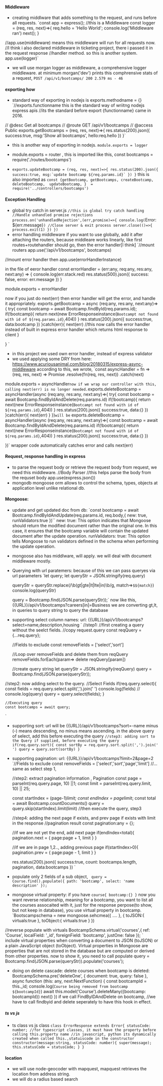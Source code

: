 #### Middleware
- creating middlware that adds something to the request, and runs before all requests.
`const app = express();
//this is a Middleware
const logger = (req, res, next)=>{
    req.hello = 'Hello World';
    console.log('Middleware ran')
    next();
}

//app.use(middleware) means this middleware will run for all requests now.
//I think i also declared middleware in ticketing project, there i passed it in  the request response
//handler method. so this is another system. 
app.use(logger)`
- we will use morgan logger as middleware, a comprehensive logger middleware. at minimum morgan('dev')
prints this comphrensive stats of a request, `POST /api/v1/bootcamps/ 200 2.579 ms - 46`

#### exporting how
- standard way of exporting in nodejs is exports.methodname = {}
`//exports.functionname this is the standard way of wriitng nodejs express apis
//its the standard before export {functionname} came in 2016. 

// @desc Get all bootcamps
// @route GET /api/v1/bootcamps
// @access Public
exports.getBootcamps = (req, res, next)=>{
    res.status(200).json({
        success:true,
        msg:'Show all bootcamps',
        hello:req.hello
    })
}`
- this is another way of exporting in nodejs. `module.exports = logger`

- module.exports = router , this is imported like this, const bootcamps = require('./routes/bootcamps')
- ``exports.updateBootcamp = (req, res, next)=>{
    res.status(200).json({
        success:true,
        msg:`update bootcamp ${req.params.id}`
    })
}``
this is also imported as 
``const {getBootcamp,
    getBootcamps,
    createBootcamp,
    deleteBootcamp, 
    updateBootcamp, } 
= require('../controllers/bootcamps')``

#### Exception Handling
- global try catch in server.js
`//this is global try catch handling    
//Handle unhandled promise rejections
process.on('unhandledRejection',(err,promise)=>{
    console.log(`Error: ${err.message}`)
    //Close server & exit process
    server.close(()=>{
        process.exit(1)
    })
})`
- error handling middleware if you want to use globally, add it after attaching the routers, because middleare works
linearly, like first routes+routehandler should go, then the error handler[I think]
`//mount routers
app.use('/api/v1/bootcamps', bootcamps)

//mount error handler then
app.use(errorHandlerInstance)

in the file of eeror handler
const errorHandler = (err:any, req:any, res:any, next:any) => {
    console.log(err.stack.red)
    res.status(500).json({
        success: false,
        error: err.message
    })
}

module.exports = errorHandler

now if you just do next(err) then error handler will get the error, and handle it appropriately.
exports.getBootcamp = async (req:any, res:any, next:any)=>{
    try{
        const bootcamp = await Bootcamp.findById(req.params.id);
        if(!bootcamp){
            return next(new ErrorResponseinstance(`Bootcampt not found with id of ${req.params.id}`,404))
        }
        res.status(200).json({
            success:true,
            data:bootcamp
        })
    }catch(err){
        next(err) //this now calls the error handler instead of built in express error handler which returns html response to client
    }
    
}
`
- in this project we used own error handler, instead of express validator
- we used applying some DRY from here: https://www.acuriousanimal.com/blog/20180315/express-async-middleware
according to this, we wrote,
`const asyncHandler = fn => (req, res, next) =>
  Promise
    .resolve(fn(req, res, next))
    .catch(next)

module.exports = asyncHandler`
now if we wrap our controller with this, calling next(err) is no longer needed.
`exports.deleteBootcamp = asyncHandler(async (req:any, res:any, next:any)=>{
    try{
        const bootcamp = await Bootcamp.findByIdAndDelete(req.params.id)
        if(!bootcamp){
            return next(new ErrorResponseinstance(`Bootcampt not found with id of ${req.params.id}`,404))
        }
        res.status(200).json({
            success:true,
            data:{}
        })
    }catch(err){
        next(err)
    }
})`
will be
`
exports.deleteBootcamp = asyncHandler(async (req:any, res:any, next:any)=>{
    const bootcamp = await Bootcamp.findByIdAndDelete(req.params.id)
    if(!bootcamp){
        return next(new ErrorResponseinstance(`Bootcampt not found with id of ${req.params.id}`,404))
    }
    res.status(200).json({
        success:true,
        data:{}
    })
    
})`
wrapper code automatically catches error and calls next(err)



#### Request, response handling in express
- to parse the request body or retrieve the request body from request, we need this middleware.
//Body Parser
//this helps parse the body from the requset body
app.use(express.json())
- mongodb mongoose orm allows to control the schema, types, objects at application level unlike relational db.



#### Mongoose:
- update and get updated doc from db:
 `const bootcamp = await Bootcamp.findByIdAndUpdate(req.params.id, req.body,{
        new: true,
        runValidators:true
    })``
new: true: This option indicates that Mongoose should return the modified document rather than the original one. In this case, it ensures that the bootcamp variable will contain the updated document after the update operation.
runValidators: true: This option tells Mongoose to run validators defined in the schema when performing the update operation. 
- mongoose also has middlware, will apply. we will deal with document middleware mostly.
- Querying with url paratemers:
because of this we can pass queryes via url parameters
 `let query;
    let queryStr = JSON.stringify(req.query)

    queryStr = queryStr.replace(/\b(gt|gte|lt|lte|in)\b/g, match=>`$${match}`)
    console.log(queryStr)

    query = Bootcamp.find(JSON.parse(queryStr));`
now like this, {{URL}}/api/v1/bootcamps?careers[in]=Business
we are converting gt,lt, in queries to query string to query the database
- supporting select column names:
url: {{URL}}/api/v1/bootcamps?select=name,description,housing
`
//step1: //first creating a query without the seelct fields.
//copy request.query
    const reqQuery = {...req.query};

    //Fields to exclude
    const removeFields = ['select','sort']

    //Loop over removeFields and delete them from reqQuery
    removeFields.forEach(param=> delete reqQuery[param])

    //create query string
    let queryStr = JSON.stringify(reqQuery)
    query = Bootcamp.find(JSON.parse(queryStr));
    

//step2: now adding select to the query.
    //Select Fields
    if(req.query.select){
        const fields = req.query.select.split(',').join(' ')
        console.log(fields)
        // console.log(query)
        query = query.select(fields);
    }

    //Executing query
    const bootcamps = await query;
`
- supporting sort:
url will be {{URL}}/api/v1/bootcamps?sort=-name
minus (-) means descending, no minus means ascending.
in the above query of select, add this before executing the query
`//step3: adding sort to the Query if supplied, before executing the query
    if(req.query.sort){
        const sortBy = req.query.sort.split(',').join(' ')
        query = query.sort(sortBy)
}`
- supporting pagination:
url: {{URL}}/api/v1/bootcamps?limit=2&page=2
`//Fields to exclude
    const removeFields = ['select','sort','page','limit']
    //... same as select step 1,
    
    //step2: extract pagination information , Pagination
    const page = parseInt(req.query.page, 10) ||1;
    const limit = parseInt(req.query.limit, 10) || 25;

    const startIndex = (page-1)*limit;
    const endIndex = page*limit;
    const total = await Bootcamp.countDocuments()
    query = query.skip(startIndex).limit(limit)
    //then execute the query, step3
    
    //step4: adding the next page if exists, and prev page if exists with limit in the response
    //pagination result
    const pagination:any = {};

    //if we are not yet the end, add next page
    if(endIndex<total){
        pagination.next = {
            page:page + 1,
            limit
        }
    }

    //if we are in page 1,2.., adding previous page
    if(startIndex>0){
        pagination.prev = {
            page:page - 1,
            limit
        }
    }

    res.status(200).json({
        success:true,
        count: bootcamps.length,
        pagination,
        data:bootcamps
    })
`
- populate only 2 fields of a sub object,
`
query = Course.find().populate({
            path: 'bootcamp',
            select: 'name description'
        });`

- mongoose virtual property:
if you have 
`course{
    bootcamp:{}
}`
now you want reverse relationship, meaning for a bootcamp, you want to list all the courses assocaited with it,
just for the response perpose(to show, but not keep in database), you use virtual property in bootcamp.
`Bootscampschema = new mongoose.sehcmea({
....
},
{
    toJSON:{
        virtuals:true
    }, 
    toObject:{
        virtuals:true
    }
})

//reverse populate with virtuals
BootcampSchema.virtual('courses',{
    ref: 'Course',
    localField: '_id',
    foreignField: 'bootcamp',
    justOne: false
});
`
include virtual properties when converting a document to JSON (toJSON) or a plain JavaScript object (toObject). Virtual properties in Mongoose are properties that are not stored in the database but are computed or derived from other properties.
now to show it, you need to call populate
query = Bootcamp.find(JSON.parse(queryStr)).populate('courses');
- doing on delete cascade:
delete courses when bootcamp is deleted:
BootcampSchema.pre('deleteOne', { document: true, query: false }, async function (this: any, next:NextFunction) {
    const bootcampId = this._id;
    console.log(`Course being removed from bootcamp ${bootcampId}`)
    await this.model('Course').deleteMany({bootcamp: bootcampId})
    next()
})
if we call FindByIDAndDelete on bootcamp,
//we have to call findbyid and delete seperately to have this hook in effect. 


##### ts vs js
- ts class vs js class
`class ErrorResponse extends Error{
    statusCode: number; //for typescript classes, it must have the property before calling this.property name
    //in javascript, python its dynamically created when called this.,statuiscode in the constructor
    constructor(message:string, statusCode: number){
        super(message);
        this.statusCode = statusCode;
    }
}`

#### location
- we will use node-geocoder with mapquest, mapquest retrieves the location from address string. 
- we will do a radius based search
